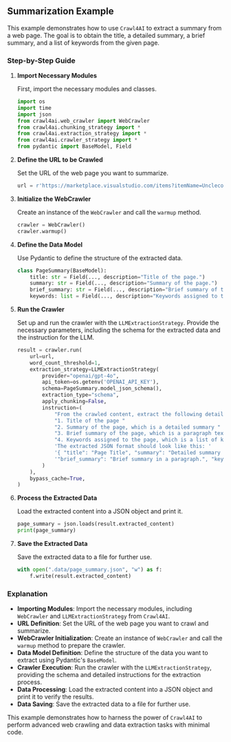 ## Summarization Example

This example demonstrates how to use `Crawl4AI` to extract a summary from a web page. The goal is to obtain the title, a detailed summary, a brief summary, and a list of keywords from the given page.

### Step-by-Step Guide

1. **Import Necessary Modules**

    First, import the necessary modules and classes.

    ```python
    import os
    import time
    import json
    from crawl4ai.web_crawler import WebCrawler
    from crawl4ai.chunking_strategy import *
    from crawl4ai.extraction_strategy import *
    from crawl4ai.crawler_strategy import *
    from pydantic import BaseModel, Field
    ```

2. **Define the URL to be Crawled**

    Set the URL of the web page you want to summarize.

    ```python
    url = r'https://marketplace.visualstudio.com/items?itemName=Unclecode.groqopilot'
    ```

3. **Initialize the WebCrawler**

    Create an instance of the `WebCrawler` and call the `warmup` method.

    ```python
    crawler = WebCrawler()
    crawler.warmup()
    ```

4. **Define the Data Model**

    Use Pydantic to define the structure of the extracted data.

    ```python
    class PageSummary(BaseModel):
        title: str = Field(..., description="Title of the page.")
        summary: str = Field(..., description="Summary of the page.")
        brief_summary: str = Field(..., description="Brief summary of the page.")
        keywords: list = Field(..., description="Keywords assigned to the page.")
    ```

5. **Run the Crawler**

    Set up and run the crawler with the `LLMExtractionStrategy`. Provide the necessary parameters, including the schema for the extracted data and the instruction for the LLM.

    ```python
    result = crawler.run(
        url=url,
        word_count_threshold=1,
        extraction_strategy=LLMExtractionStrategy(
            provider="openai/gpt-4o", 
            api_token=os.getenv('OPENAI_API_KEY'), 
            schema=PageSummary.model_json_schema(),
            extraction_type="schema",
            apply_chunking=False,
            instruction=(
                "From the crawled content, extract the following details: "
                "1. Title of the page "
                "2. Summary of the page, which is a detailed summary "
                "3. Brief summary of the page, which is a paragraph text "
                "4. Keywords assigned to the page, which is a list of keywords. "
                'The extracted JSON format should look like this: '
                '{ "title": "Page Title", "summary": "Detailed summary of the page.", '
                '"brief_summary": "Brief summary in a paragraph.", "keywords": ["keyword1", "keyword2", "keyword3"] }'
            )
        ),
        bypass_cache=True,
    )
    ```

6. **Process the Extracted Data**

    Load the extracted content into a JSON object and print it.

    ```python
    page_summary = json.loads(result.extracted_content)
    print(page_summary)
    ```

7. **Save the Extracted Data**

    Save the extracted data to a file for further use.

    ```python
    with open(".data/page_summary.json", "w") as f:
        f.write(result.extracted_content)
    ```

### Explanation

- **Importing Modules**: Import the necessary modules, including `WebCrawler` and `LLMExtractionStrategy` from `Crawl4AI`.
- **URL Definition**: Set the URL of the web page you want to crawl and summarize.
- **WebCrawler Initialization**: Create an instance of `WebCrawler` and call the `warmup` method to prepare the crawler.
- **Data Model Definition**: Define the structure of the data you want to extract using Pydantic's `BaseModel`.
- **Crawler Execution**: Run the crawler with the `LLMExtractionStrategy`, providing the schema and detailed instructions for the extraction process.
- **Data Processing**: Load the extracted content into a JSON object and print it to verify the results.
- **Data Saving**: Save the extracted data to a file for further use.

This example demonstrates how to harness the power of `Crawl4AI` to perform advanced web crawling and data extraction tasks with minimal code.
